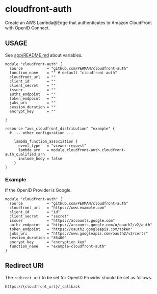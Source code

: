 # cloudfront-auth

Create an AWS Lambda@Edge that authenticates to Amazon CloudFront with OpenID Connect.

## USAGE

See [app/README.md](app/README.md) about variables.

```
module "cloudfront-auth" {
  source           = "github.com/PERMAN/cloudfront-auth"
  function_name    = "" # default "cloudfront-auth"
  cloudfront_url   = ""
  client_id        = ""
  client_secret    = ""
  issuer           = ""
  authz_endpoint   = ""
  token_endpoint   = ""
  jwks_uri         = ""
  session_duration = ""
  encrypt_key      = ""

}

resource "aws_cloudfront_distribution" "example" {
  # ... other configuration ...

    lambda_function_association {
      event_type   = "viewer-request"
      lambda_arn   = module.cloudfront-auth.cloudfront-auth_qualified_arn
      include_body = false
    }
}

```

### Example

If the OpenID Provider is Google.

```
module "cloudfront-auth" {
  source           = "github.com/PERMAN/cloudfront-auth"
  cloudfront_url   = "https://www.example.com"
  client_id        = "id"
  client_secret    = "secret"
  issuer           = "https://accounts.google.com"
  authz_endpoint   = "https://accounts.google.com/o/oauth2/v2/auth"
  token_endpoint   = "https://oauth2.googleapis.com/token"
  jwks_uri         = "https://www.googleapis.com/oauth2/v3/certs"
  session_duration = "86400"
  encrypt_key      = "encryption key"
  function_name    = "example-cloudfront-auth"
}
```


## Redirect URI

The `redirect_uri` to be set for OpenID Provider should be set as follows.

```
https://{cloudfront_url}/_callback
```
